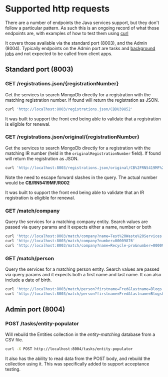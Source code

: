 # Supported http requests

There are a number of endpoints the Java services support, but they don't follow a particular pattern. As such this is an ongoing record of what those endpoints are, with examples of how to test them using [curl](https://curl.haxx.se/)

It covers those available via the standard port (8003), and the Admin (8004). Typically endpoints on the Admin port are tasks and [background jobs](https://github.com/DEFRA/waste-carriers-service/wiki/Background-jobs) and not expected to be called from client apps.

## Standard port (8003)

### GET /registrations.json/{registrationNumber}

Get the services to search MongoDb directly for a registration with the matching registration number. If found will return the registration as JSON.

```bash
curl 'http://localhost:8003/registrations.json/CBDU39852'
```

It was built to support the front end being able to validate that a registration is eligible for renewal.

### GET /registrations.json/original/{registrationNumber}

Get the services to search MongoDb directly for a registration with the matching IR number (held in the `originalRegistrationNumber` field). If found will return the registration as JSON.

```bash
curl 'http://localhost:8003/registrations.json/original/CB%2FRN5419MF%2FR002'
```

Note the need to escape forward slashes in the query. The actual number would be **CB/RN5419MF/R002**

It was built to support the front end being able to validate that an IR registration is eligible for renewal.

### GET /match/company

Query the services for a matching company entity. Search values are passed via query params and it expects either a name, number or both

```bash
curl 'http://localhost:8003/match/company?name=Test%20Waste%20Services'
curl 'http://localhost:8003/match/company?number=00009876'
curl 'http://localhost:8003/match/company?name=Recycle-pro&number=00009876'
```

### GET /match/person

Query the services for a matching person entity. Search values are passed via query params and it expects both a first name and last name. It can also include a date of birth.

```bash
curl 'http://localhost:8003/match/person?firstname=Fred&lastname=Blogs'
curl 'http://localhost:8003/match/person?firstname=Fred&lastname=Blogs&dateofbirth=01-01-1981'
```

## Admin port (8004)

### POST /tasks/entity-populator

Will rebuild the Entities collection in the *entity-matching* database from a CSV file.

```bash
curl -X POST http://localhost:8004/tasks/entity-populator
```

It also has the ability to read data from the POST body, and rebuild the collection using it. This was specifically added to support acceptance testing.

